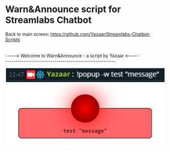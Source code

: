 # Warn&Announce script for Streamlabs Chatbot
Back to main screen: https://github.com/Yazaar/Streamlabs-Chatbot-Scripts <br>
<br><br>
----> Welcome to Warn&Announce - a script by Yazaar  <----<br>
------------------------------------------------------<br>
<center><img src="https://github.com/Yazaar/Project-Assets/blob/master/Streamlabs%20-%20Warn&Announce/IMG1.PNG?raw=true" alt="Example" width="500"></center>
<img src="https://github.com/Yazaar/Project-Assets/blob/master/Streamlabs%20-%20Warn&Announce/IMG2.PNG?raw=true" alt="Example" width="1000">
